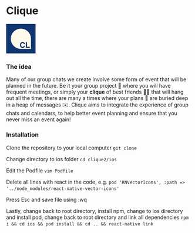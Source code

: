 # Clique
![Logo](https://github.com/clique-orbital/clique2/blob/master/ios/RNFirebaseStarter/Images.xcassets/AppIcon.appiconset/icon-40%402x.png)

### The idea
Many of our group chats we create involve some form of event that will be planned in the future. Be it your group project :file_folder: where you will have frequent meetings, or simply your **clique** of best friends :two_women_holding_hands::two_men_holding_hands: that will hang out all the time, there are many a times where your plans :date: are buried deep in a heap of messages :envelope:. Clique aims to integrate the experience of group chats and calendars, to help better event planning and ensure that you never miss an event again!

### Installation
Clone the repository to your local computer
`git clone `

Change directory to ios folder
`cd clique2/ios`

Edit the Podfile
`vim Podfile`

Delete all lines with react in the code, e.g.
`pod 'RNVectorIcons', :path => '../node_modules/react-native-vector-icons'`

Press Esc and save file using :wq

Lastly, change back to root directory, install npm, change to ios directory and install pod, change back to root directory and link all dependencies
`npm i && cd ios && pod install && cd .. && react-native link`
